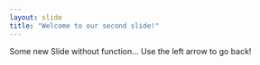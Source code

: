 ```yaml
---
layout: slide
title: "Welcome to our second slide!"
---
```

Some new Slide without function...
Use the left arrow to go back!